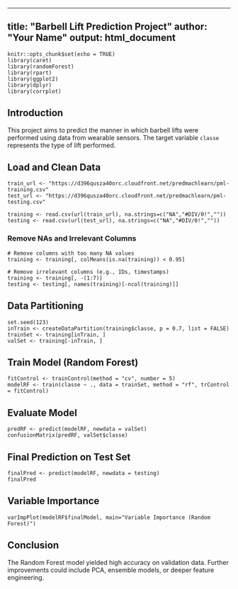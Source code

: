 
---
title: "Barbell Lift Prediction Project"
author: "Your Name"
output: html_document
---

```{r setup, include=FALSE}
knitr::opts_chunk$set(echo = TRUE)
library(caret)
library(randomForest)
library(rpart)
library(ggplot2)
library(dplyr)
library(corrplot)
```

## Introduction

This project aims to predict the manner in which barbell lifts were performed using data from wearable sensors. The target variable `classe` represents the type of lift performed.

## Load and Clean Data

```{r load-data}
train_url <- "https://d396qusza40orc.cloudfront.net/predmachlearn/pml-training.csv"
test_url <- "https://d396qusza40orc.cloudfront.net/predmachlearn/pml-testing.csv"

training <- read.csv(url(train_url), na.strings=c("NA","#DIV/0!",""))
testing <- read.csv(url(test_url), na.strings=c("NA","#DIV/0!",""))
```

### Remove NAs and Irrelevant Columns

```{r clean-data}
# Remove columns with too many NA values
training <- training[, colMeans(is.na(training)) < 0.95]

# Remove irrelevant columns (e.g., IDs, timestamps)
training <- training[, -(1:7)]
testing <- testing[, names(training)[-ncol(training)]]
```

## Data Partitioning

```{r partition-data}
set.seed(123)
inTrain <- createDataPartition(training$classe, p = 0.7, list = FALSE)
trainSet <- training[inTrain, ]
valSet <- training[-inTrain, ]
```

## Train Model (Random Forest)

```{r train-model}
fitControl <- trainControl(method = "cv", number = 5)
modelRF <- train(classe ~ ., data = trainSet, method = "rf", trControl = fitControl)
```

## Evaluate Model

```{r evaluate-model}
predRF <- predict(modelRF, newdata = valSet)
confusionMatrix(predRF, valSet$classe)
```

## Final Prediction on Test Set

```{r final-predictions}
finalPred <- predict(modelRF, newdata = testing)
finalPred
```

## Variable Importance

```{r importance-plot}
varImpPlot(modelRF$finalModel, main="Variable Importance (Random Forest)")
```

## Conclusion

The Random Forest model yielded high accuracy on validation data. Further improvements could include PCA, ensemble models, or deeper feature engineering.
